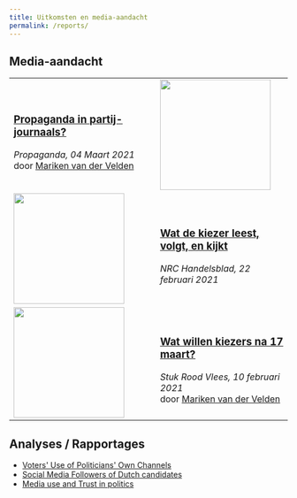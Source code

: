 ```yaml
---
title: Uitkomsten en media-aandacht
permalink: /reports/
---
```


## Media-aandacht

<table class="reports">
  <tr>
      <td>
      <h3><a href="ttps://www.npo3.nl/propaganda/04-03-2021/KN_1725474/POMS_KN_16454883">Propaganda in partij-journaals?</a></h3> 
      <i>Propaganda, 04 Maart 2021</i>
        door <a href="https://github.com/vupolcom/about#dr-mariken-van-der-velden">Mariken van der Velden</a>
    </td>
  <td>
      <a href="https://www.npo3.nl/propaganda/04-03-2021/KN_1725474/POMS_KN_16454883">
        <img width="200px" align="left" src="https://pbs.twimg.com/profile_images/1351497342516649984/_IC68I6H.jpg" />
      </a>
    </td>
    </tr>
  <tr>
    <td>
      <a href="https://www.nrc.nl/nieuws/2021/02/22/wat-de-kiezer-leest-volgt-en-kijkt-a4032777">
        <img width="200px" align="left" src="https://images.nrc.nl/kVf3c0AxIUWCtOgA5HP2-lbfrrc=/1920x/filters:no_upscale():format(webp)/s3/static.nrc.nl/bvhw/files/2021/02/data67813076-249536.jpg" />
      </a>
    </td>
    <td>
      <h3><a href="https://www.nrc.nl/nieuws/2021/02/22/wat-de-kiezer-leest-volgt-en-kijkt-a4032777">Wat de kiezer leest, volgt, en kijkt</a></h3> 
      <i>NRC Handelsblad, 22 februari 2021</i>
    </td>
  </tr>
  <tr>
    <td>
      <a href="https://stukroodvlees.nl/wat-willen-kiezers-na-17-maart/">
        <img width="200px" align="left" src="https://stukroodvlees.nl/wp-content/uploads/2021/02/unnamed-chunk-5-1.png" />
      </a>
    </td>
    <td>
  <h3><a href="https://stukroodvlees.nl/wat-willen-kiezers-na-17-maart/">Wat willen kiezers na 17 maart?</a></h3>
  <i>Stuk Rood Vlees, 10 februari 2021</i><br/>
  door <a href="https://github.com/vupolcom/about#dr-mariken-van-der-velden">Mariken van der Velden</a>
    </td>
  </tr>
</table>
  


## Analyses / Rapportages
- [Voters' Use of Politicians' Own Channels](https://tk2021.vupolcom.nl/reports/sm-propaganda/)
- [Social Media Followers of Dutch candidates](https://tk2021.vupolcom.nl/reports/SM-report-followers/SM-followers-dutch-candidates.html)
- [Media use and Trust in politics](https://tk2021.vupolcom.nl/reports/wave0/)
